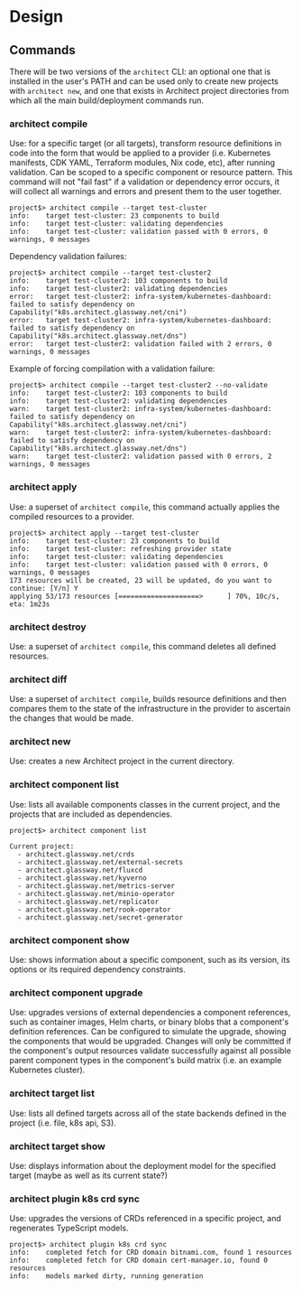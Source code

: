 # Design

## Commands

There will be two versions of the `architect` CLI: an optional one that is installed in the user's PATH and can be used only to create new projects with `architect new`, and one that exists in Architect project directories from which all the main build/deployment commands run.

### architect compile

Use: for a specific target (or all targets), transform resource definitions in code into the form that would be applied to a provider (i.e. Kubernetes manifests, CDK YAML, Terraform modules, Nix code, etc), after running validation. Can be scoped to a specific component or resource pattern. This command will not "fail fast" if a validation or dependency error occurs, it will collect all warnings and errors and present them to the user together.

```
project$> architect compile --target test-cluster
info:    target test-cluster: 23 components to build
info:    target test-cluster: validating dependencies
info:    target test-cluster: validation passed with 0 errors, 0 warnings, 0 messages
```

Dependency validation failures:

```
project$> architect compile --target test-cluster2
info:    target test-cluster2: 103 components to build
info:    target test-cluster2: validating dependencies
error:   target test-cluster2: infra-system/kubernetes-dashboard: failed to satisfy dependency on Capability("k8s.architect.glassway.net/cni")
error:   target test-cluster2: infra-system/kubernetes-dashboard: failed to satisfy dependency on Capability("k8s.architect.glassway.net/dns")
error:   target test-cluster2: validation failed with 2 errors, 0 warnings, 0 messages
```

Example of forcing compilation with a validation failure:

```
project$> architect compile --target test-cluster2 --no-validate
info:    target test-cluster2: 103 components to build
info:    target test-cluster2: validating dependencies
warn:    target test-cluster2: infra-system/kubernetes-dashboard: failed to satisfy dependency on Capability("k8s.architect.glassway.net/cni")
warn:    target test-cluster2: infra-system/kubernetes-dashboard: failed to satisfy dependency on Capability("k8s.architect.glassway.net/dns")
warn:    target test-cluster2: validation passed with 0 errors, 2 warnings, 0 messages
```

### architect apply

Use: a superset of `architect compile`, this command actually applies the compiled resources to a provider.

```
project$> architect apply --target test-cluster
info:    target test-cluster: 23 components to build
info:    target test-cluster: refreshing provider state
info:    target test-cluster: validating dependencies
info:    target test-cluster: validation passed with 0 errors, 0 warnings, 0 messages
173 resources will be created, 23 will be updated, do you want to continue: [Y/n] Y
applying 53/173 resources [====================>      ] 70%, 10c/s, eta: 1m23s
```

### architect destroy

Use: a superset of `architect compile`, this command deletes all defined resources.

### architect diff

Use: a superset of `architect compile`, builds resource definitions and then compares them to the state of the infrastructure in the provider to ascertain the changes that would be made.

### architect new

Use: creates a new Architect project in the current directory.

### architect component list

Use: lists all available components classes in the current project, and the projects that are included as dependencies.

```
project$> architect component list

Current project:
  - architect.glassway.net/crds
  - architect.glassway.net/external-secrets
  - architect.glassway.net/fluxcd
  - architect.glassway.net/kyverno
  - architect.glassway.net/metrics-server
  - architect.glassway.net/minio-operator
  - architect.glassway.net/replicator
  - architect.glassway.net/rook-operator
  - architect.glassway.net/secret-generator
```

### architect component show

Use: shows information about a specific component, such as its version, its options or its required dependency constraints.

### architect component upgrade

Use: upgrades versions of external dependencies a component references, such as container images, Helm charts, or binary blobs that a component's definition references. Can be configured to simulate the upgrade, showing the components that would be upgraded. Changes will only be committed if the component's output resources validate successfully against all possible parent component types in the component's build matrix (i.e. an example Kubernetes cluster).

### architect target list

Use: lists all defined targets across all of the state backends defined in the project (i.e. file, k8s api, S3). 

### architect target show

Use: displays information about the deployment model for the specified target (maybe as well as its current state?)

### architect plugin k8s crd sync

Use: upgrades the versions of CRDs referenced in a specific project, and regenerates TypeScript models.

```
project$> architect plugin k8s crd sync
info:    completed fetch for CRD domain bitnami.com, found 1 resources
info:    completed fetch for CRD domain cert-manager.io, found 0 resources
info:    models marked dirty, running generation
```
